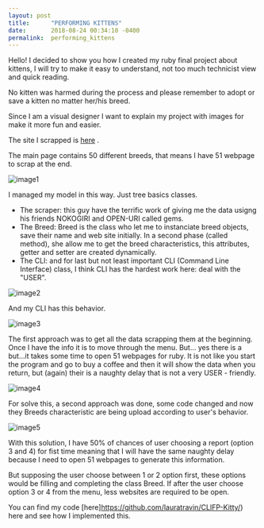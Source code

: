 ```yaml
---
layout: post
title:      "PERFORMING KITTENS"
date:       2018-08-24 00:34:10 -0400
permalink:  performing_kittens
---
```



Hello! I decided to show you how I created my ruby final project about kittens, I will try to make it easy to understand, not too much technicist view and quick reading.

No kitten was harmed during the process and please remember to adopt or save a kitten no matter her/his breed.

Since I am a visual designer I want to explain my project with images for make it more fun and easier.

The site I scrapped is  [here](http://www.vetstreet.com/cats/breeds) .

The main page contains 50 different breeds, that means I have 51 webpage to scrap at the end.


![image1](http://www.redhikari.com/clients/learnco/Project1.jpg)


 I managed my model in this way. Just tree basics classes. 
 
*  The scraper:  this guy have the terrific work of giving me the data usigng his friends NOKOGIRI and OPEN-URI called gems.
*  The Breed:  Breed is the class who let me to instanciate  breed objects, save their name and web site initially. In a second phase (called method), she allow me to get the  breed characteristics, this attributes, getter and setter are created dynamically.
*  The CLI:  and for last but not least important CLI (Command Line Interface) class,  I think CLI has the hardest work here: deal with the "USER". 


![image2](http://www.redhikari.com/clients/learnco/Project2.jpg)

And my CLI has this behavior.

![image3](http://www.redhikari.com/clients/learnco/Project3.jpg)


The first approach was to get all the data scrapping them at the beginning.  Once I have the info it is to move through the menu. But... yes there is a but...it takes some time to open 51 webpages for ruby. 
It is not like you start the program and go to buy a coffee and then it will show the data when you return, but (again) 
their is a naughty delay that is not a very USER - friendly.

![image4](http://www.redhikari.com/clients/learnco/Project4.jpg)

For solve this, a second approach was done, some code changed and now they Breeds characteristic are being upload according to user's behavior. 

![image5](http://www.redhikari.com/clients/learnco/Project5.jpg)



With this solution, I have 50% of chances of  user choosing a report (option 3 and 4) for fist time meaning that I will have the same naughty delay because I need to open 51 webpages to generate this information.

But supposing the user choose between 1 or 2 option first, these options would be filling and completing the class Breed. If after the user choose option  3 or 4 from the menu,  less websites are required to be open.

You can find my code [here]https://github.com/lauratravin/CLIFP-Kitty/)  here and see how I implemented this.






